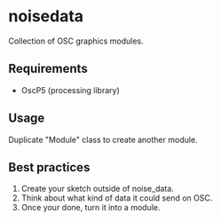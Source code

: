 # noisedata
Collection of OSC graphics modules.

## Requirements
- OscP5 (processing library)

## Usage
Duplicate "Module" class to create another module.

## Best practices
1. Create your sketch outside of noise_data. 
2. Think about what kind of data it could send on OSC.
3. Once your done, turn it into a module.
